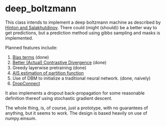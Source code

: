 deep_boltzmann
==============
This class intends to implement a deep boltzmann machine as described by [Hinton and Salakhutdinov][5]. There could (might (should)) be a better way to get predictions, but a prediction method using gibbs sampling and masks is implemented.


Planned features include: 


1.  [Bias terms][3] (done)
1.  [Better (Actual) Contrastive Divergence][1] (done)
1.  Greedy layerwise pretraining (done)
2.  [AIS estimation of partition function][2]
3.  Use of DBM to initialize a traditional neural network. (done, naively)
4. [DropConnect][4]

It also implements a dropout back-propagation for some reasonable definition thereof using stochastic gradient descent.

The whole thing, is, of course, just a prototype, with no guarantees of anything, but it seems to work. The design is based heavily on use of numpy.einsum.


[1]: https://www.cs.toronto.edu/~hinton/absps/efficientDBM.pdf
[2]: http://www.cs.toronto.edu/~rsalakhu/papers/dbn_ais.pdf
[3]: https://www.cs.toronto.edu/~hinton/absps/guideTR.pdf
[4]: http://cs.nyu.edu/~wanli/dropc/dropc.pdf
[5]: https://www.cs.toronto.edu/~hinton/absps/dbm.pdf
